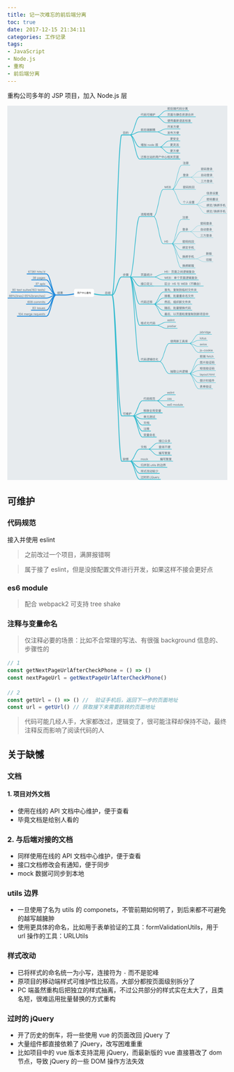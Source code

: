 ```yaml
---
title: 记一次难忘的前后端分离
toc: true
date: 2017-12-15 21:34:11
categories: 工作记录
tags:
- JavaScript
- Node.js
- 重构
- 前后端分离
---
```


重构公司多年的 JSP 项目，加入 Node.js 层

<!-- more -->

![image](/post-img/用户中心重构.png)


## 可维护

### 代码规范

接入并使用 eslint

> 之前改过一个项目，满屏报错啊

> 属于接了 eslint，但是没按配置文件进行开发，如果这样不接会更好点



### es6 module

> 配合 webpack2 可支持 tree shake



###  注释与变量命名

> 仅注释必要的场景：比如不合常理的写法、有很强 background 信息的、步骤性的



```js
// 1
const getNextPageUrlAfterCheckPhone = () => ()
const nextPageUrl = getNextPageUrlAfterCheckPhone()

// 2
const getUrl = () => () //  验证手机后，返回下一步的页面地址
const url = getUrl() // 获取接下来需要跳转的页面地址
```



> 代码可能几经人手，大家都改过，逻辑变了，很可能注释却保持不动，最终注释反而影响了阅读代码的人



## 关于缺憾

### 文档

#### 1. 项目对外文档

* 使用在线的 API 文档中心维护，便于查看
* 毕竟文档是给别人看的


### 2. 与后端对接的文档

* 同样使用在线的 API 文档中心维护，便于查看
* 接口文档修改会有通知，便于同步
* mock 数据可同步到本地

### utils 边界

* 一旦使用了名为 utils 的 componets，不管前期如何明了，到后来都不可避免的越写越臃肿
* 使用更具体的命名，比如用于表单验证的工具：formValidationUtils，用于 url 操作的工具：URLUtils




### 样式改动

* 已将样式的命名统一为小写，连接符为 `-` 而不是驼峰
* 原项目的移动端样式可维护性比较高，大部分都按页面级别拆分了
* PC 端虽然重构后把独立的样式抽离，不过公共部分的样式实在太大了，且类名短，很难运用批量替换的方式重构




### 过时的 jQuery

* 开了历史的倒车，将一些使用 vue 的页面改回 jQuery 了
* 大量组件都直接依赖了 jQuery，改写困难重重
* 比如项目中的 vue 版本支持混用 jQuery，而最新版的 vue 直接篡改了 dom 节点，导致 jQuery 的一些 DOM 操作方法失效

